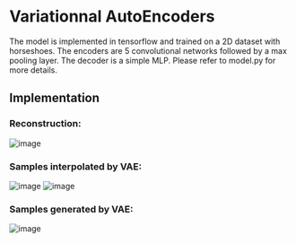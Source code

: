# Variationnal AutoEncoders

The model is implemented in tensorflow and trained on a 2D dataset with horseshoes. The encoders are 5 convolutional networks followed by a max pooling layer. The decoder is a simple MLP. Please refer to model.py for more details.

## Implementation
### Reconstruction:

![image](https://user-images.githubusercontent.com/98736513/229732310-ca3a2a40-0538-4f56-9cfb-6a8c73548659.png)

### Samples interpolated by VAE:

![image](https://user-images.githubusercontent.com/98736513/229513473-b851b398-adf8-4f9b-bc9f-f4ccc22b4313.png)
![image](https://user-images.githubusercontent.com/98736513/229514002-605a9864-ee23-4fd0-a9f2-da6a850e7624.png)

### Samples generated by VAE:

![image](https://user-images.githubusercontent.com/98736513/229513817-19f97bb6-f1e4-46ee-b3ab-fd57482c038d.png)
